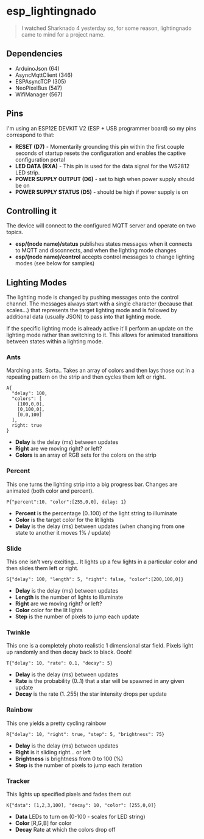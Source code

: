 # esp_lightingnado

> I watched Sharknado 4 yesterday so, for some reason, lightingnado came to mind for a project name.

## Dependencies

* ArduinoJson (64)
* AsyncMqttClient (346)
* ESPAsyncTCP (305)
* NeoPixelBus (547)
* WifiManager (567)

## Pins

I'm using an ESP12E DEVKIT V2 (ESP + USB programmer board) so my pins correspond to that:

* **RESET (D7)** - Momentarily grounding this pin within the first couple seconds of startup resets the configuration and enables the captive configuration portal
* **LED DATA (RXA)** - This pin is used for the data signal for the WS2812 LED strip.
* **POWER SUPPLY OUTPUT (D6)** - set to high when power supply should be on
* **POWER SUPPLY STATUS (D5)** - should be high if power supply is on

## Controlling it

The device will connect to the configured MQTT server and operate on two topics.

* **esp/(node name)/status** publishes states messages when it connects to MQTT and disconnects, and when the lighting mode changes
* **esp/(node name)/control** accepts control messages to change lighting modes (see below for samples)

## Lighting Modes

The lighting mode is changed by pushing messages onto the control channel.  The messages always start with a single character (because that scales...) that represents the target lighting mode and is followed by additional data (usually JSON) to pass into that lighting mode.

If the specific lighting mode is already active it'll perform an update on the lighting mode rather than switching to it.  This allows for animated transitions between states within a lighting mode.

### Ants

Marching ants.  Sorta..  Takes an array of colors and then lays those out in a repeating pattern on the strip and then cycles them left or right.

```
A{
  "delay": 100,
  "colors": [
    [100,0,0],
    [0,100,0],
    [0,0,100]
  ],
  right: true
}
```

* **Delay** is the delay (ms) between updates
* **Right** are we moving right? or left?
* **Colors** is an array of RGB sets for the colors on the strip


### Percent

This one turns the lighting strip into a big progress bar.  Changes are animated (both color and percent).

```
P{"percent":10, "color":[255,0,0], delay: 1}
```

* **Percent** is the percentage (0..100) of the light string to illuminate
* **Color** is the target color for the lit lights
* **Delay** is the delay (ms) between updates (when changing from one state to another it moves 1% / update)

### Slide

This one isn't very exciting... It lights up a few lights in a particular color and then slides them left or right.

```
S{"delay": 100, "length": 5, "right": false, "color":[200,100,0]}
```

* **Delay** is the delay (ms) between updates
* **Length** is the number of lights to illuminate
* **Right** are we moving right? or left?
* **Color** color for the lit lights
* **Step** is the number of pixels to jump each update

### Twinkle

This one is a completely photo realistic 1 dimensional star field.  Pixels light up randomly and then decay back to black.  Oooh!

```
T{"delay": 10, "rate": 0.1, "decay": 5}
```

* **Delay** is the delay (ms) between updates
* **Rate** is the probability (0..1) that a star will be spawned in any given update
* **Decay** is the rate (1..255) the star intensity drops per update


### Rainbow

This one yields a pretty cycling rainbow

```
R{"delay": 10, "right": true, "step": 5, "brightness": 75}
```

* **Delay** is the delay (ms) between updates
* **Right** is it sliding right... or left
* **Brightness** is brightness from 0 to 100 (%)
* **Step** is the number of pixels to jump each iteration

### Tracker

This lights up specified pixels and fades them out

```
K{"data": [1,2,3,100], "decay": 10, "color": [255,0,0]}
```

* **Data** LEDs to turn on (0-100 - scales for LED string)
* **Color** [R,G,B] for color
* **Decay** Rate at which the colors drop off
